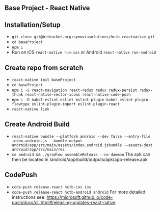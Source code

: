 ## Base Project - React Native


## Installation/Setup

- `git clone git@bitbucket.org:synoviasolutions/hctb-reactnative.git`
- `cd baseProject`
- `npm i`
- Run on iOS `react-native run-ios` or Android `react-native run-android`

## Create repo from scratch
- `react-native init baseProject`
- `cd baseProject`
- `npm i -S react-navigation react-redux redux redux-persist redux-thunk react-native-vector-icons react-native-code-push`
- `npm i -D babel-eslint eslint eslint-plugin-babel eslint-plugin-flowtype eslint-plugin-import eslint-plugin-react`
- `react-native link`

## Create Android Build
- `react-native bundle --platform android --dev false --entry-file index.android.js --bundle-output android/app/src/main/assets/index.android.jsbundle --assets-dest android/app/src/main/res`
- `cd android && ./gradlew assembleRelease --no-daemon`
The apk can then be located in /android/app/build/outputs/apk/app-release.apk

## CodePush
- `code-push release-react hctb-ios ios`
- `code-push release-react hctb-android android`
For more detailed instructions see: https://microsoft.github.io/code-push/docs/cli.html#releasing-updates-react-native
